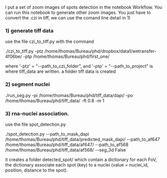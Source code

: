 
I put a set of zoom images of spots detection in the notebook Workflow.
You can run this notebook to generate other zoom  images. You just have to convert the .czi in tiff, we can use the comand line detail in 1)







### 1) generate tiff data
use the file czi_to_tiff.py with the command 



./czi_to_tiff.py -ptz /home/thomas/Bureau/phd/dropbox/data1/wetransfer-4f06be/ -ptp /home/thomas/Bureau/phd/first_one/

where '-ptz' = "--path_to_czi_folder",  and '-ptp' = "--path_to_project" is where tiff_data are written. a folder tiff data is created




### 2) segment nuclei

./run_seg.py -pi /home/thomas/Bureau/phd/tiff_data/dapi/ -po /home/thomas/Bureau/phd/tiff_data/ -ft 0.8 -m 1



### 3) rna-nuclei association.

use the file spot_detection.py 

./spot_detection.py --path_to_mask_dapi /home/thomas/Bureau/phd/tiff_data/predicted_mask_dapi/   --path_to_af647 /home/thomas/Bureau/phd/tiff_data/af647/
 --path_to_af568 /home/thomas/Bureau/phd/tiff_data/af568/ 
 --seg_3d False


it creates a folder  detected_spot/ which contain a dictionary for each FoV, the dictionary associate each spot (key) to a nuclei (value = nuclei_id, position, distance to the spot).
